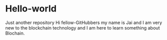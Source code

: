 # Hello-world
Just another repository
Hi fellow-GitHubbers my name is Jai and I am very new to the blockchain technology and I am here to learn something about Blochain.
